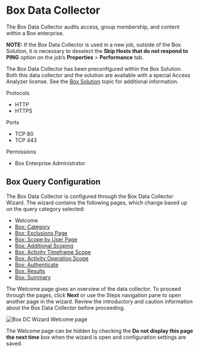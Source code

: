 # Box Data Collector

The Box Data Collector audits access, group membership, and content within a Box enterprise.

**NOTE:** If the Box Data Collector is used in a new job, outside of the Box Solution, it is
necessary to deselect the **Skip Hosts that do not respond to PING** option on the job’s
**Properties** > **Performance** tab.

The Box Data Collector has been preconfigured within the Box Solution. Both this data collector and
the solution are available with a special Access Analyzer license. See the
[Box Solution](/docs/accessanalyzer/12.0/solutions/box/overview.md) topic for additional information.

Protocols

- HTTP
- HTTPS

Ports

- TCP 80
- TCP 443

Permissions

- Box Enterprise Administrator

## Box Query Configuration

The Box Data Collector is configured through the Box Data Collector Wizard. The wizard contains the
following pages, which change based up on the query category selected:

- Welcome
- [Box: Category](/docs/accessanalyzer/12.0/admin/datacollector/box/category.md)
- [Box: Exclusions Page](/docs/accessanalyzer/12.0/admin/datacollector/box/exclusions.md)
- [Box: Scope by User Page](/docs/accessanalyzer/12.0/admin/datacollector/box/scopebyuser.md)
- [Box: Additional Scoping](/docs/accessanalyzer/12.0/admin/datacollector/box/additionalscoping.md)
- [Box: Activity Timeframe Scope](/docs/accessanalyzer/12.0/admin/datacollector/box/activitytimeframescope.md)
- [Box: Activity Operation Scope](/docs/accessanalyzer/12.0/admin/datacollector/box/activityoperationscope.md)
- [Box: Authenticate](/docs/accessanalyzer/12.0/admin/datacollector/box/authenticate.md)
- [Box: Results](/docs/accessanalyzer/12.0/admin/datacollector/box/results.md)
- [Box: Summary](/docs/accessanalyzer/12.0/admin/datacollector/box/summary.md)

The Welcome page gives an overview of the data collector. To proceed through the pages, click
**Next** or use the Steps navigation pane to open another page in the wizard. Review the
introductory and caution information about the Box Data Collector before proceeding.

![Box DC Wizard Welcome page](/img/product_docs/activitymonitor/activitymonitor/install/welcome.webp)

The Welcome page can be hidden by checking the **Do not display this page the next time** box when
the wizard is open and configuration settings are saved.
